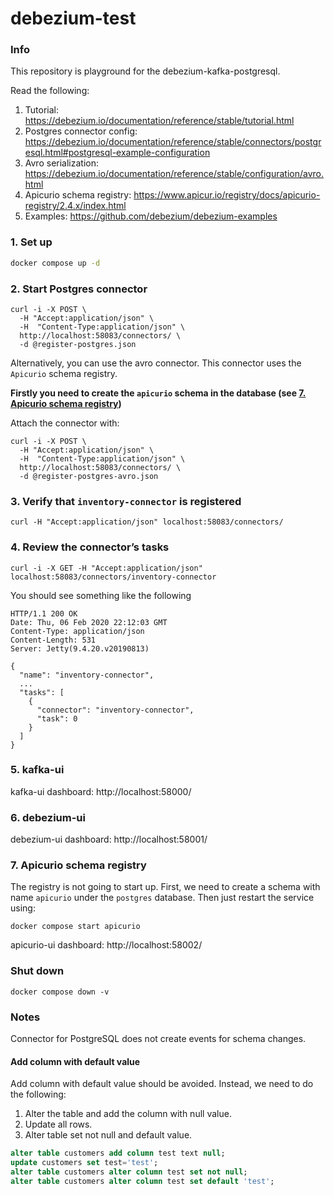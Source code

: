 # debezium-test

### Info

This repository is playground for the debezium-kafka-postgresql.

Read the following:

1. Tutorial: https://debezium.io/documentation/reference/stable/tutorial.html
2. Postgres connector config: https://debezium.io/documentation/reference/stable/connectors/postgresql.html#postgresql-example-configuration
3. Avro serialization: https://debezium.io/documentation/reference/stable/configuration/avro.html
4. Apicurio schema registry: https://www.apicur.io/registry/docs/apicurio-registry/2.4.x/index.html
5. Examples: https://github.com/debezium/debezium-examples

### 1. Set up

```sh
docker compose up -d
```

### 2. Start Postgres connector

```shell
curl -i -X POST \
  -H "Accept:application/json" \
  -H  "Content-Type:application/json" \
  http://localhost:58083/connectors/ \
  -d @register-postgres.json
```

Alternatively, you can use the avro connector.
This connector uses the `Apicurio` schema registry.

**Firstly you need to create the `apicurio` schema in the database
(see [7. Apicurio schema registry](#7-apicurio-schema-registry))**

Attach the connector with:
```shell
curl -i -X POST \
  -H "Accept:application/json" \
  -H  "Content-Type:application/json" \
  http://localhost:58083/connectors/ \
  -d @register-postgres-avro.json
```

### 3. Verify that `inventory-connector` is registered

```shell
curl -H "Accept:application/json" localhost:58083/connectors/
```

### 4. Review the connector’s tasks

```shell
curl -i -X GET -H "Accept:application/json" localhost:58083/connectors/inventory-connector
```

You should see something like the following

```text
HTTP/1.1 200 OK
Date: Thu, 06 Feb 2020 22:12:03 GMT
Content-Type: application/json
Content-Length: 531
Server: Jetty(9.4.20.v20190813)

{
  "name": "inventory-connector",
  ...
  "tasks": [
    {
      "connector": "inventory-connector",  
      "task": 0
    }
  ]
}
```

### 5. kafka-ui

kafka-ui dashboard: http://localhost:58000/

### 6. debezium-ui

debezium-ui dashboard: http://localhost:58001/

### 7. Apicurio schema registry

The registry is not going to start up.
First, we need to create a schema with name `apicurio` under the `postgres` database.
Then just restart the service using:
```shell
docker compose start apicurio
```


apicurio-ui dashboard: http://localhost:58002/

### Shut down

```shell
docker compose down -v
```

### Notes
Connector for PostgreSQL does not create events for schema changes.

#### Add column with default value
Add column with default value should be avoided. Instead, we need to do the following:
  1. Alter the table and add the column with null value.
  2. Update all rows.
  3. Alter table set not null and default value.
  
```sql
alter table customers add column test text null;
update customers set test='test';
alter table customers alter column test set not null;
alter table customers alter column test set default 'test';
```
